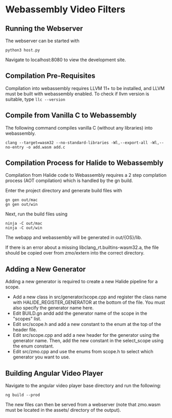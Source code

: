 # Webassembly Video Filters

## Running the Webserver
The webserver can be started with
```
python3 host.py
```

Navigate to localhost:8080 to view the development site.

## Compilation Pre-Requisites
Compilation into webassembly requires LLVM 11+ to be installed, and LLVM must be built with webassembly enabled.
To check if llvm version is suitable, type `llc --version`

## Compile from Vanilla C to Webassembly
The following command compiles vanilla C (without any libraries) into webassembly.

```
clang --target=wasm32 --no-standard-libraries -Wl,--export-all -Wl,--no-entry -o add.wasm add.c
```

## Compilation Process for Halide to Webassembly
Compilation from Halide code to Webassembly requires a 2 step complation process (AOT compilation) which is handled by the gn build.

Enter the project directory and generate build files with
```
gn gen out/mac
gn gen out/win
```

Next, run the build files using
```
ninja -C out/mac
ninja -C out/win
```

The webapp and webassembly will be generated in out/{OS}/lib.

If there is an error about a missing libclang\_rt.builtins-wasm32.a, the file should be copied over from zmo/extern into the correct directory.

## Adding a New Generator
Adding a new generator is required to create a new Halide pipeline for a scope.
* Add a new class in src/generator/scope.cpp and register the class name with HALIDE\_REGISTER\_GENERATOR at the bottom of the file. You must also specify the generator name here.
* Edit BUILD.gn andd add the generator name of the scope in the "scopes" list.
* Edit src/scope.h and add a new constant to the enum at the top of the header file.
* Edit src/scope.cpp and add a new header for the generator using the generator name. Then, add the new constant in the select\_scope using the enum constant.
* Edit src/zmo.cpp and use the enums from scope.h to select which generator you want to use.

## Building Angular Video Player
Navigate to the angular video player base directory and run the following:
```
ng build --prod
```
The new files can then be served from a webserver (note that zmo.wasm must be located in the assets/ directory of the output).
